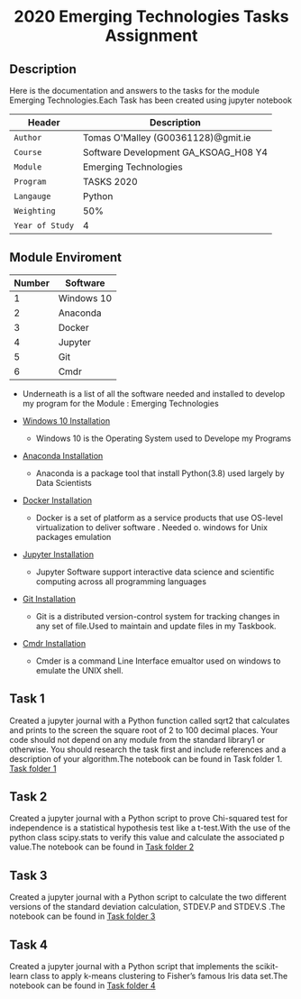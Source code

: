 <p align="center">
<h1 align="center">2020 Emerging Technologies Tasks Assignment  </h1>


## Description
 <p align="left">
Here is the documentation and answers to the tasks for the module Emerging Technologies.Each Task has been created using jupyter notebook
<br />
</p>

| Header | Description |
| --- | --- |
| `Author` | Tomas O'Malley (G00361128)@gmit.ie |
| `Course` | Software Development GA_KSOAG_H08 Y4  |
| `Module` | Emerging  Technologies  |
| `Program` | TASKS 2020 |
| `Langauge` | Python |
| `Weighting` | 50% |
| `Year of Study` | 4 |



## Module Enviroment 


| Number | Software |
| --- | --- |
| 1 | Windows 10|
| 2 | Anaconda|
| 3 | Docker|
| 4 | Jupyter|
| 5 | Git|
| 6 | Cmdr|


- Underneath is a list of all the software needed and installed to develop my program  for the Module : Emerging Technologies 




* [Windows 10  Installation   ](https://www.microsoft.com/en-gb/software-download/windows10) 
  - Windows 10 is the Operating System used to Develope my Programs 
* [Anaconda Installation   ](https://www.anaconda.com/) 
  - Anaconda is a package tool that install Python(3.8) used largely by Data Scientists 

* [Docker Installation](https://www.docker.com/?utm_source=google&utm_medium=cpc&utm_campaign=dockerhomepage&utm_content=nemea&utm_term=dockerhomepage&utm_budget=growth&gclid=Cj0KCQiA8dH-BRD_ARIsAC24umarjP9XjIo_qI0gCJSfvesHjGmRdcFrk3JSXOKtQsHPbueLkN-IHmEaAphBEALw_wcB)
  - Docker is a set of platform as a service products that use OS-level virtualization to deliver software . Needed o. windows for Unix packages emulation
  
* [Jupyter Installation ](https://jupyter.org/)

  - Jupyter Software support interactive data science and scientific computing across all programming languages 
* [Git  Installation ](https://git-scm.com/downloads)
  - Git is a distributed version-control system for tracking changes in any set of file.Used to maintain and update files in my Taskbook.
* [Cmdr  Installation  ](https://cmder.net/)
  - Cmder  is a command  Line Interface emualtor used on windows to emulate the UNIX shell.

## Task 1 

Created a jupyter journal with  a Python function called sqrt2 that calculates and prints to the screen the square root of 2 to 100 decimal places. Your code should not depend on any module from the standard library1 or otherwise. You should research the task first and include references and a description of your algorithm.The notebook can be found in Task folder 1. [Task folder 1](https://github.com/OmalleyTomas98/EmergingTechnologiesTasks/blob/main/TASK1/squareRootProblem.ipynb)



## Task 2 

Created a jupyter journal with  a Python script to prove Chi-squared test for independence is a statistical hypothesis test like a t-test.With the use of the python class scipy.stats to verify this value and calculate the associated p value.The notebook can be found in [Task folder 2](https://github.com/OmalleyTomas98/EmergingTechnologiesTasks/blob/main/TASK2/chi-squaredTest.ipynb)

## Task 3 

Created a jupyter journal  with  a Python script to calculate the  two different versions of the standard deviation calculation, STDEV.P and  STDEV.S .The notebook can be found in [Task folder 3](https://github.com/OmalleyTomas98/EmergingTechnologiesTasks/blob/main/TASK3/standardDeviation.ipynb)
 

## Task 4 

Created a jupyter journal  with  a Python script that implements the  scikit-learn class to apply k-means clustering to Fisher’s famous Iris data set.The notebook can be found in [Task folder 4](https://github.com/OmalleyTomas98/EmergingTechnologiesTasks/blob/main/TASK4/kmeansClustering.ipynb)
